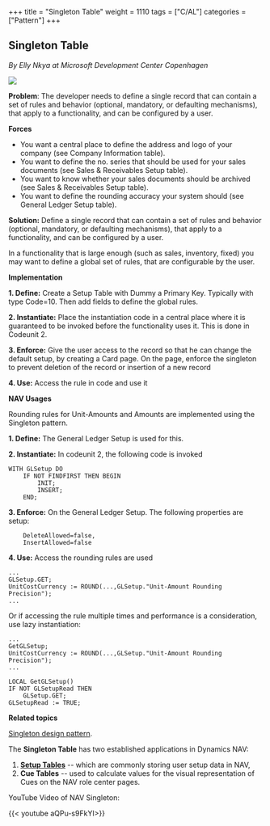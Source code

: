 +++
title = "Singleton Table"
weight = 1110
tags = ["C/AL"]
categories = ["Pattern"]
+++
## Singleton Table

_By Elly Nkya at Microsoft Development Center Copenhagen_

[![ ][image0]][anchor0]

**Problem**: The developer needs to define a single record that can contain a set of rules and behavior (optional, mandatory, or defaulting mechanisms), that apply to a functionality, and can be configured by a user.

**Forces**

* You want a central place to define the address and logo of your company (see Company Information table).
* You want to define the no. series that should be used for your sales documents (see Sales & Receivables Setup table).
* You want to know whether your sales documents should be archived (see Sales & Receivables Setup table).
* You want to define the rounding accuracy your system should (see General Ledger Setup table).

**Solution:** Define a single record that can contain a set of rules and behavior (optional, mandatory, or defaulting mechanisms), that apply to a functionality, and can be configured by a user.

In a functionality that is large enough (such as sales, inventory, fixed) you may want to define a global set of rules, that are configurable by the user.

**Implementation**

**1\. Define:** Create a Setup Table with Dummy a Primary Key. Typically with type Code=10\. Then add fields to define the global rules.

**2\. Instantiate:** Place the instantiation code in a central place where it is guaranteed to be invoked before the functionality uses it. This is done in Codeunit 2\.

**3\. Enforce:** Give the user access to the record so that he can change the default setup, by creating a Card page. On the page, enforce the singleton to prevent deletion of the record or insertion of a new record

**4\. Use:** Access the rule in code and use it

**NAV Usages**

Rounding rules for Unit-Amounts and Amounts are implemented using the Singleton pattern.

**1\. Define:** The General Ledger Setup is used for this.

**2\. Instantiate:** In codeunit 2, the following code is invoked

```al
WITH GLSetup DO
    IF NOT FINDFIRST THEN BEGIN
        INIT;
        INSERT;
    END;
```

**3\. Enforce:** On the General Ledger Setup. The following properties are setup:

```al
    DeleteAllowed=false,
    InsertAllowed=false
```

**4\. Use:** Access the rounding rules are used

```al
...
GLSetup.GET;
UnitCostCurrency := ROUND(...,GLSetup."Unit-Amount Rounding Precision"); 
... 
```

Or if accessing the rule multiple times and performance is a consideration, use lazy instantiation:

```al
...
GetGLSetup;
UnitCostCurrency := ROUND(...,GLSetup."Unit-Amount Rounding Precision");
...

LOCAL GetGLSetup()
IF NOT GLSetupRead THEN
    GLSetup.GET;
GLSetupRead := TRUE;
```

**Related topics**

[Singleton design pattern][anchor1].

The **Singleton Table** has two established applications in Dynamics NAV:

1. [**Setup Tables**][anchor2] -- which are commonly storing user setup data in NAV,
2. **Cue Tables** -- used to calculate values for the visual representation of Cues on the NAV role center pages.

YouTube Video of NAV Singleton:

{{< youtube aQPu-s9FkYI>}}



[anchor0]: 5554.Singleton-Table.png
[anchor1]: https://en.wikipedia.org/wiki/Singleton_pattern
[anchor2]: /navpatterns/1-patterns/singleton/singleton-table/setup-table/
[anchor3]: https://www.youtube.com/watch?v=aQPu-s9FkYI&list=PLhZ3P-LY7CqmVszuvtJLujFyHpsVN0U_w&index=13


[image0]: 5554.Singleton-Table.png
